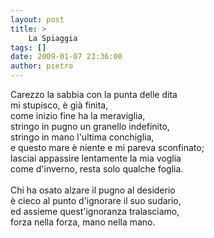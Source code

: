 ```yaml
---
layout: post
title: >
    La Spiaggia
tags: []
date: 2009-01-07 23:36:00
author: pietro
---
```

Carezzo la sabbia con la punta delle dita<br/>mi stupisco, è già finita,<br/>come inizio fine ha la meraviglia,<br/>stringo in pugno un granello indefinito,<br/>stringo in mano l'ultima conchiglia,<br/>e questo mare è niente e mi pareva sconfinato;<br/>lasciai appassire lentamente la mia voglia<br/>come d'inverno, resta solo qualche foglia.<br/><br/>Chi ha osato alzare il pugno al desiderio<br/>è cieco al punto d'ignorare il suo sudario,<br/>ed assieme quest'ignoranza tralasciamo,<br/>forza nella forza, mano nella mano.
